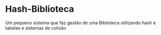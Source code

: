 # Hash-Biblioteca
Um pequeno sistema que faz gestão de uma Biblioteca utilizando hash e tabelas e sistemas de colisão

